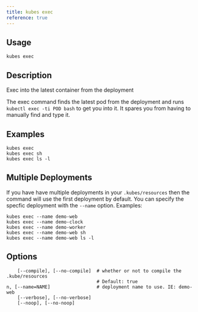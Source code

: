 ```yaml
---
title: kubes exec
reference: true
---
```


## Usage

    kubes exec

## Description

Exec into the latest container from the deployment

The exec command finds the latest pod from the deployment and runs `kubectl exec -ti POD bash` to get you into it. It spares you from having to manually find and type it.

## Examples

    kubes exec
    kubes exec sh
    kubes exec ls -l

## Multiple Deployments

If you have have multiple deployments in your `.kubes/resources` then the command will use the first deployment by default. You can specify the specfic deployment with the `--name` option.  Examples:

    kubes exec --name demo-web
    kubes exec --name demo-clock
    kubes exec --name demo-worker
    kubes exec --name demo-web sh
    kubes exec --name demo-web ls -l


## Options

```
    [--compile], [--no-compile]  # whether or not to compile the .kube/resources
                                 # Default: true
n, [--name=NAME]                 # deployment name to use. IE: demo-web
    [--verbose], [--no-verbose]  
    [--noop], [--no-noop]        
```


